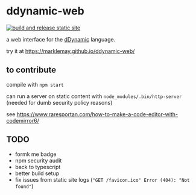 # ddynamic-web
[![build and release static site](https://github.com/marklemay/ddynamic-web/actions/workflows/static.yml/badge.svg)](https://github.com/marklemay/ddynamic-web/actions/workflows/static.yml)

a web interface for the [dDynamic](https://github.com/marklemay/dDynamic) language.

try it at https://marklemay.github.io/ddynamic-web/

## to contribute
compile with `npm start`

can run a server on static content with `node_modules/.bin/http-server` (needed for dumb security policy reasons)

see https://www.raresportan.com/how-to-make-a-code-editor-with-codemirror6/

## TODO
* formk me badge
* npm security audit
* back to typescript
* better build setup
* fix issues from static site logs (`"GET /favicon.ico" Error (404): "Not found"`)

